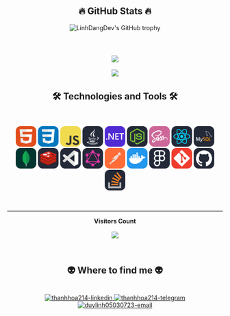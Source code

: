 


<!-------------------------------------------------------------------------------------------------------------------------------------------------------------->
<h2 align="center">🔥 GitHub Stats 🔥</h2>
<div align="center">
  <img src="https://github-profile-trophy.vercel.app/?username=LinhDangDev&column=-1" alt="LinhDangDev's GitHub trophy">
</div>
<br>

  <!-------------------------------------------------------------------------------------------------------------------------------------------------------------->
</div> 
  <h1 align="center"></h1><p align="center">
    <img width="725em" src="https://github-profile-summary-cards.vercel.app/api/cards/profile-details?username=LinhDangDev&theme=radical" />
  </p>
    <p align="center">
   <img  src="https://github-readme-streak-stats.herokuapp.com?user=LinhDangDev&theme=tokyonight_duo&hide_border=true"
  </p>
  
  <!------------------------------------------------------------------------------------------------------------------------------------------------------------->

<h2 align="center">🛠 Technologies and Tools 🛠</h2>
<br>

<p align="center">

<img src="https://github.com/tandpfun/skill-icons/blob/main/icons/HTML.svg" width="48" title="HTML"> 
<img src="https://github.com/tandpfun/skill-icons/blob/main/icons/CSS.svg" width="48" title="CSS">   
<img src="https://github.com/tandpfun/skill-icons/blob/main/icons/JavaScript.svg" width="48" title="JavaScript"> 
<img src="https://github.com/tandpfun/skill-icons/blob/main/icons/Java-Dark.svg" width="48" title="Java">  
<img src="https://github.com/tandpfun/skill-icons/blob/main/icons/DotNet.svg" width="48" title="Dotnet">  
<img src="https://github.com/tandpfun/skill-icons/blob/main/icons/NodeJS-Dark.svg" width="48" title="NodeJs">  
<img src="https://github.com/tandpfun/skill-icons/blob/main/icons/Sass.svg" width="48" title="Sass">  
<img src="https://github.com/tandpfun/skill-icons/blob/main/icons/React-Dark.svg" width="48" title="React">  
<img src="https://github.com/tandpfun/skill-icons/blob/main/icons/MySQL-Dark.svg" width="48" title="MySQl">    
<img src="https://github.com/tandpfun/skill-icons/blob/main/icons/MongoDB.svg" width="48" title="MongoDB">    
<img src="https://github.com/tandpfun/skill-icons/blob/main/icons/Redis-Dark.svg" width="48" title="Redis">  
<img src="https://github.com/tandpfun/skill-icons/blob/main/icons/VSCode-Dark.svg" width="48" title="Vscode">   

<img src="https://github.com/tandpfun/skill-icons/blob/main/icons/GraphQL-Dark.svg" width="48" title="GrapQL">  
<img src="https://github.com/tandpfun/skill-icons/blob/main/icons/Postman.svg" width="48" title="Postman">   
<img src="https://github.com/tandpfun/skill-icons/blob/main/icons/Docker.svg" width="48" title="Docker">   
<img src="https://github.com/tandpfun/skill-icons/blob/main/icons/Figma-Dark.svg" width="48" title="Figma">   
<img src="https://github.com/tandpfun/skill-icons/blob/main/icons/Git.svg" width="48" title="Git">  

<img src="https://github.com/tandpfun/skill-icons/blob/main/icons/Github-Dark.svg" width="48" title="Github">   
<img src="https://github.com/tandpfun/skill-icons/blob/main/icons/StackOverflow-Dark.svg" width="48" title="StackOverFlow">   

<p/>
  
 <!-------------------------------------------------------------------------------------------------------------------------------------------------------------->
<div align="center">
<br><p align="centre">
<hr>
<b>Visitors Count </b></p>  
<p align="center"><img align="center" src="https://profile-counter.glitch.me/{👽}/count.svg" /></p> 
<br>
</div>
<h2 align="center">👽 Where to find me 👽</h2>
<br>
<!-- https://icons8.com -->
<div align="center">


  <a href="https://www.linkedin.com/in/duylinh15723/" target="blank">
    <img src="https://img.icons8.com/bubbles/100/000000/linkedin.png"   title="Connect me on Linkedin" alt="thanhhoa214-linkedin" />
  </a>
  <a href="https://t.me/linhdangdev15723" target="blank">
    <img src="https://img.icons8.com/bubbles/100/000000/sent.png"   title="Ping my Telegram" alt="thanhhoa214-telegram" />
  </a>
  <a href="mailto:duylinh05030723@gmail.com" target="blank">
    <img src="https://img.icons8.com/bubbles/100/000000/apple-mail.png"   title="Send an email" alt="duylinh05030723-email" />
  </a>
</div>
   <!-------------------------------------------------------------------------------------------------------------------------------------------------------------->
  
  
  
  
  
  
  
  
  
  
  
  
  
  
  
  
  
  
  
  
